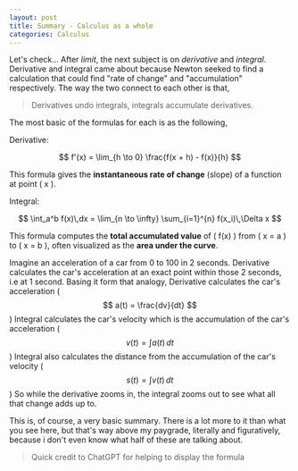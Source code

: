 ```yaml
---
layout: post
title: Summary - Calculus as a whole
categories: Calculus
---
```

Let's check... After _limit_, the next subject is on *derivative* and *integral*.
Derivative and integral came about because Newton seeked to find a calculation that could find "rate of change" and "accumulation" respectively. The way the two connect to each other is that,
> Derivatives undo integrals, integrals accumulate derivatives.

The most basic of the formulas for each is as the following,

Derivative:

$$
f'(x) = \lim_{h \to 0} \frac{f(x + h) - f(x)}{h}
$$

This formula gives the **instantaneous rate of change** (slope) of a function at point \( x \).

Integral:

$$
\int_a^b f(x)\,dx = \lim_{n \to \infty} \sum_{i=1}^{n} f(x_i)\,\Delta x
$$

This formula computes the **total accumulated value** of \( f(x) \) from \( x = a \) to \( x = b \), often visualized as the **area under the curve**.

Imagine an acceleration of a car from 0 to 100 in 2 seconds. Derivative calculates the car's acceleration at an exact point within those 2 seconds, i.e at 1 second.
Basing it form that analogy,
Derivative calculates the car's acceleration ($$ a(t) = \frac{dv}{dt} $$)
Integral calculates the car's velocity which is the accumulation of the car's acceleration ($$ v(t) = \int a(t)\,dt $$)
Integral also calculates the distance from the accumulation of the car's velocity ($$ s(t) = \int v(t)\,dt $$)
So while the derivative zooms in, the integral zooms out to see what all that change adds up to.

This is, of course, a very basic summary. There is a lot more to it than what you see here, but that's way above my paygrade, literally and figuratively, because i don't even know what half of these are talking about.

> Quick credit to ChatGPT for helping to display the formula